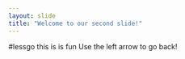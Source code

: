 ```yaml
---
layout: slide
title: "Welcome to our second slide!"
---
```

#lessgo this is is fun
Use the left arrow to go back!
